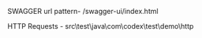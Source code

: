 SWAGGER url pattern- /swagger-ui/index.html

HTTP Requests - src\test\java\com\codex\test\demo\http
